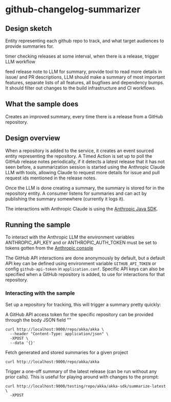 # github-changelog-summarizer


## Design sketch

Entity representing each github repo to track, and what target audiences to provide summaries for.

timer checking releases at some interval, when there is a release, trigger LLM workflow

feed release note to LLM for summary, provide tool to read more details in issue/ and PR descriptions, 
LLM should make a summary of most important features, separate lists of all features, all bugfixes and dependency bumps. 
It should filter out changes to the build infrastructure and CI workflows.


## What the sample does

Creates an improved summary, every time there is a release from a GitHub repository.

## Design overview

When a repository is added to the service, it creates an event sourced entity representing the repository. A Timed Action 
is set up to poll the GitHub release notes periodically, if it detects a latest release that it has not seen before, 
a summarization session is started using the Anthropic Claude LLM with tools, allowing Claude to request more details 
for issue and pull request ids mentioned in the release notes.

Once the LLM is done creating a summary, the summary is stored for in the repository entity. A consumer listens for summaries
and can act by publishing the summary somewhere (currently it logs it).

The interactions with Anthropic Claude is using the [Anthropic Java SDK](https://github.com/anthropics/anthropic-sdk-java).

## Running the sample

To interact with the Anthropic LLM the environment variables ANTHROPIC_API_KEY and or ANTHROPIC_AUTH_TOKEN must be set
to tokens gotten from the [Anthropic console](https://console.anthropic.com/)

The GitHub API interactions are done anonymously by default, but a default API key can be defined using environment variable
`GITHUB_API_TOKEN` or config `github-api-token` in `application.conf`. Specific API keys can also be specified when a GitHub repository
is added, to use for interactions for that repository.


### Interacting with the sample

Set up a repository for tracking, this will trigger a summary pretty quickly:

A GitHub API access token for the specific repository can be provided through the body JSON field ""
```shell
curl http://localhost:9000/repo/akka/akka \
  --header "Content-Type: application/json" \
  -XPOST \
  --data '{}'
```

Fetch generated and stored summaries for a given project
```shell 
curl http://localhost:9000/repo/akka/akka
```

Trigger a one-off summary of the latest release (can be run without any prior calls). This is useful for playing around
with changes to the prompt:

```shell
curl http://localhost:9000/testing/repo/akka/akka-sdk/summarize-latest \
  -XPOST
```
